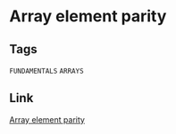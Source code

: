 # Array element parity

## Tags

`FUNDAMENTALS` `ARRAYS` 

## Link

[Array element parity](https://www.codewars.com/kata/5a092d9e46d843b9db000064)